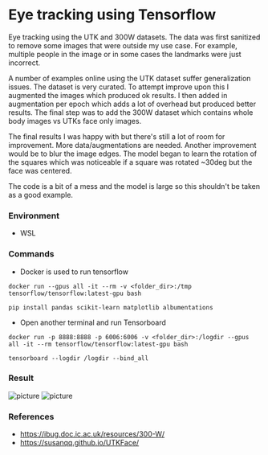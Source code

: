# Eye tracking using Tensorflow #

Eye tracking using the UTK and 300W datasets. The data was first sanitized to remove some images that were outside my use case. For example, multiple people in the image or in some cases the landmarks were just incorrect.

A number of examples online using the UTK dataset suffer generalization issues. The dataset is very curated. To attempt improve upon this I augmented the images which produced ok results. I then added in augmentation per epoch which adds a lot of overhead but produced better results. The final step was to add the 300W dataset which contains whole body images vs UTKs face only images.

The final results I was happy with but there's still a lot of room for improvement. More data/augmentations are needed. Another improvement would be to blur the image edges. The model began to learn the rotation of the squares which was noticeable if a square was rotated ~30deg but the face was centered.

The code is a bit of a mess and the model is large so this shouldn't be taken as a good example.

### Environment ###
* WSL

### Commands ###
* Docker is used to run tensorflow

```docker run --gpus all -it --rm -v <folder_dir>:/tmp tensorflow/tensorflow:latest-gpu bash```

```pip install pandas scikit-learn matplotlib albumentations```

* Open another terminal and run Tensorboard

```docker run -p 8888:8888 -p 6006:6006 -v <folder_dir>:/logdir --gpus all -it --rm tensorflow/tensorflow:latest-gpu bash```

```tensorboard --logdir /logdir --bind_all```

### Result ###
![picture](results1.png)
![picture](results2.png)

### References ###
* https://ibug.doc.ic.ac.uk/resources/300-W/
* https://susanqq.github.io/UTKFace/